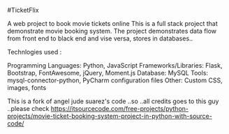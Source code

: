 #TicketFlix

A web project to book movie tickets online This is a full stack project that demonstrate movie booking system. The project demonstrates data flow from front end to black end and vise versa, stores in databases..

Technlogies used :

Programming Languages: Python, JavaScript 
Frameworks/Libraries: Flask, Bootstrap, FontAwesome, jQuery, Moment.js 
Database: MySQL Tools: mysql-connector-python, PyCharm configuration files 
Other: Custom CSS, images, fonts

This is a fork of angel jude suarez's code ..so ..all credits goes to this guy ..please check https://itsourcecode.com/free-projects/python-projects/movie-ticket-booking-system-project-in-python-with-source-code/

